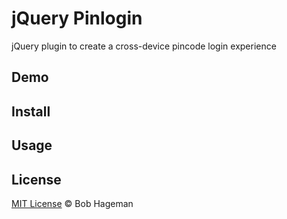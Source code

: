 # jQuery Pinlogin
jQuery plugin to create a cross-device pincode login experience

## Demo


## Install


## Usage

## License

[MIT License](https://opensource.org/licenses/mit-license) © Bob Hageman




